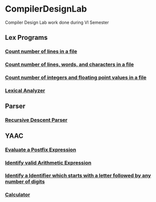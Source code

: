 # CompilerDesignLab

Compiler Design Lab work done during VI Semester

## Lex Programs

### [Count number of lines in a file](https://github.com/MBadriNarayanan/CompilerDesignLab/tree/main/LexPrograms/Lines)

### [Count number of lines, words, and characters in a file](https://github.com/MBadriNarayanan/CompilerDesignLab/tree/main/LexPrograms/Count)

### [Count number of integers and floating point values in a file](https://github.com/MBadriNarayanan/CompilerDesignLab/tree/main/LexPrograms/Numbers)

### [Lexical Analyzer](https://github.com/MBadriNarayanan/CompilerDesignLab/tree/main/LexPrograms/Analyzer)

## Parser

### [Recursive Descent Parser](https://github.com/MBadriNarayanan/CompilerDesignLab/tree/main/Parser)

## YAAC

### [Evaluate a Postfix Expression](https://github.com/MBadriNarayanan/CompilerDesignLab/tree/main/YAAC/Postfix)

### [Identify valid Arithmetic Expression](https://github.com/MBadriNarayanan/CompilerDesignLab/tree/main/YAAC/Arithmetic)

### [Identify a Identifier which starts with a letter followed by any number of digits](https://github.com/MBadriNarayanan/CompilerDesignLab/tree/main/YAAC/Identifier)

### [Calculator](https://github.com/MBadriNarayanan/CompilerDesignLab/tree/main/YAAC/Calculator)
